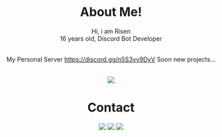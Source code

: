 <div align="center">
  <h1>About Me!</h1>
Hi, i am Risen<br>
16 years old, Discord Bot Developer<br><br>

My Personal Server 
https://discord.gg/n5S3vy9DyV
Soon new projects...

  <br>
    <img src="https://github-readme-stats.vercel.app/api?username=risenjs"> 
  
  <h1>Contact</h1>
  <a href="https://discord.com/users/850128679819804674" target="_blank"><img src="https://shields.io/badge/DISCORD-111111.svg?&style=for-the-badge&logo=discord"></a>
  <a href="https://www.instagram.com/yusuffzm/" target="_blank"><img src="https://shields.io/badge/Instagram-111111.svg?&style=for-the-badge&logo=instagram"></a>
  <a href="https://github.com/risenjs" target="_blank"><img src="https://shields.io/badge/GITHUB-111111.svg?&style=for-the-badge&logo=github"></a>
  
   

</div>
